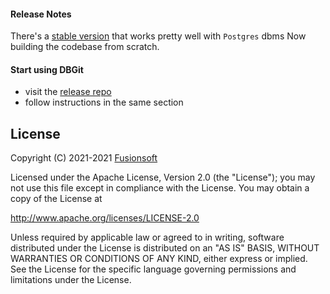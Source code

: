 
#### Release Notes
There's a [stable version](https://github.com/databasegit) that works pretty well with `Postgres` dbms
Now building the codebase from scratch.

#### Start using DBGit

- visit the [release repo](https://github.com/databasegit/dbgit)
- follow instructions in the same section

## License
Copyright (C) 2021-2021 [Fusionsoft](https://www.fusionsoft.ru/en/)

Licensed under the Apache License, Version 2.0 (the "License");
you may not use this file except in compliance with the License.
You may obtain a copy of the License at

http://www.apache.org/licenses/LICENSE-2.0

Unless required by applicable law or agreed to in writing, software
distributed under the License is distributed on an "AS IS" BASIS,
WITHOUT WARRANTIES OR CONDITIONS OF ANY KIND, either express or implied.
See the License for the specific language governing permissions and
limitations under the License.
